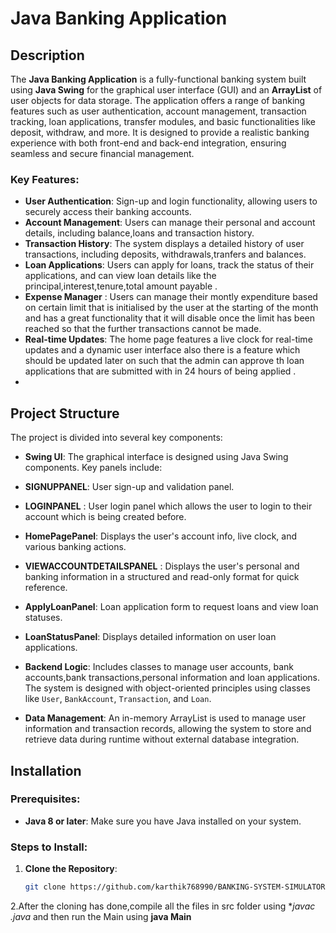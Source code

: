 # Java Banking Application

## Description
The **Java Banking Application** is a fully-functional banking system built using **Java Swing** for the graphical user interface (GUI) and an **ArrayList** of user objects for data storage. The application offers a range of banking features such as user authentication, account management, transaction tracking, loan applications, transfer modules, and basic functionalities like deposit, withdraw, and more. It is designed to provide a realistic banking experience with both front-end and back-end integration, ensuring seamless and secure financial management.

### Key Features:
- **User Authentication**: Sign-up and login functionality, allowing users to securely access their banking accounts.
- **Account Management**: Users can manage their personal and account details, including balance,loans and transaction history.
- **Transaction History**: The system displays a detailed history of user transactions, including deposits, withdrawals,tranfers and balances.
- **Loan Applications**: Users can apply for loans, track the status of their applications, and can view loan details like the principal,interest,tenure,total amount payable .
- **Expense Manager** : Users can manage their montly expenditure based on certain limit that is initialised by the user at the starting of the month and has a great functionality that it will disable once the                            limit has been reached so that the further transactions cannot be made.
- **Real-time Updates**: The home page features a live clock for real-time updates and a dynamic user interface also there is a feature which should be updated later on such that the admin can approve th loan applications that are submitted with in 24 hours of being applied .
- 

## Project Structure
The project is divided into several key components:

- **Swing UI**: The graphical interface is designed using Java Swing components. Key panels include:

- **SIGNUPPANEL**: User sign-up and validation panel.
- **LOGINPANEL** : User login panel which allows the user to login to their account which is being created before.
- **HomePagePanel**: Displays the user's account info, live clock, and various banking actions.
- **VIEWACCOUNTDETAILSPANEL** : Displays the user's personal and banking information in a structured and read-only format for quick reference.
- **ApplyLoanPanel**: Loan application form to request loans and view loan statuses.
- **LoanStatusPanel**: Displays detailed information on user loan applications.
  

- **Backend Logic**: Includes classes to manage user accounts, bank accounts,bank transactions,personal information and loan applications. The system is designed with object-oriented principles using classes like `User`, `BankAccount`, `Transaction`, and `Loan`.

- **Data Management**: An in-memory ArrayList<User> is used to manage user information and transaction records, allowing the system to store and retrieve data during runtime without external database integration.
## Installation

### Prerequisites:
- **Java 8 or later**: Make sure you have Java installed on your system.


### Steps to Install:

1. **Clone the Repository**:
   ```bash
   git clone https://github.com/karthik768990/BANKING-SYSTEM-SIMULATOR.git
2.After the cloning has done,compile all the files in src folder using    **javac *.java** and then run the Main using **java Main**
